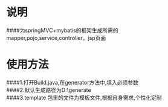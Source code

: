 # 说明
####为springMVC+mybatis的框架生成所需的mapper,pojo,service,controller，jsp页面<br />
# 使用方法
####1.打开Build.java,在generator方法中,填入必须参数<br />
####2.默认生成路径为D:\generate<br />
####3.template 包里的文件为模板文件,根据自身需求,个性化定制 <br />
